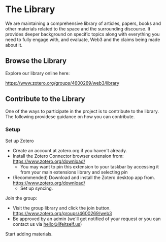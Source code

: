 # The Library

We are maintaining a comprehensive library of articles, papers, books and other materials related to the space and the surrounding discourse. It provides deeper background on specific topics along with everything you need to fully engage with, and evaluate, Web3 and the claims being made about it.

## Browse the Library

Explore our library online here:

https://www.zotero.org/groups/4600269/web3/library

## Contribute to the Library

One of the ways to participate in the project is to contribute to the library. The following providese guidance on how you can contribute.

### Setup

Set up Zotero

* Create an account at zotero.org if you haven't already.
* Install the Zotero Connector browser extension from: https://www.zotero.org/download/ 
  * You may want to pin this extension to your taskbar by accessing it from your main extensions library and selecting pin
* (Recommended) Download and install the Zotero desktop app from. https://www.zotero.org/download/ 
  * Set up syncing.

Join the group:

* Visit the group library and click the join button. https://www.zotero.org/groups/4600269/web3
* Be approved by an admin (we'll get notified of your request or you can contact us via hello@lifeitself.us)

Start adding materials.